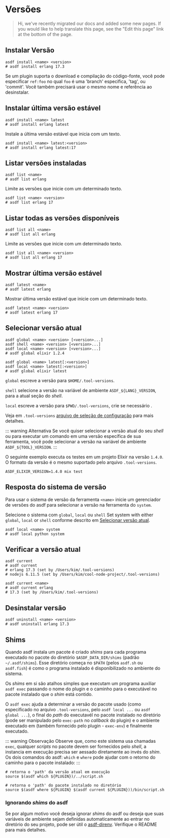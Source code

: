 # Versões

> Hi, we've recently migrated our docs and added some new pages. If you would like to help translate this page, see the "Edit this page" link at the bottom of the page.

## Instalar Versão

```shell:no-line-numbers
asdf install <name> <version>
# asdf install erlang 17.3
```

Se um plugin suporta o download e compilação do código-fonte, você pode especificar `ref:foo` no qual `foo` é uma 'branch' especifica, 'tag', ou 'commit'. Você também precisará usar o mesmo nome e referência ao desinstalar.

## Instalar última versão estável

```shell:no-line-numbers
asdf install <name> latest
# asdf install erlang latest
```

Instale a última versão estável que inicia com um texto.

```shell:no-line-numbers
asdf install <name> latest:<version>
# asdf install erlang latest:17
```

## Listar versões instaladas

```shell:no-line-numbers
asdf list <name>
# asdf list erlang
```

Limite as versões que inicie com um determinado texto.

```shell:no-line-numbers
asdf list <name> <version>
# asdf list erlang 17
```

## Listar todas as versões disponíveis

```shell:no-line-numbers
asdf list all <name>
# asdf list all erlang
```

Limite as versões que inicie com um determinado texto.

```shell:no-line-numbers
asdf list all <name> <version>
# asdf list all erlang 17
```

## Mostrar última versão estável

```shell:no-line-numbers
asdf latest <name>
# asdf latest erlang
```

Mostrar última versão estável que inicie com um determinado texto.

```shell:no-line-numbers
asdf latest <name> <version>
# asdf latest erlang 17
```

## Selecionar versão atual

```shell:no-line-numbers
asdf global <name> <version> [<version>...]
asdf shell <name> <version> [<version>...]
asdf local <name> <version> [<version>...]
# asdf global elixir 1.2.4

asdf global <name> latest[:<version>]
asdf local <name> latest[:<version>]
# asdf global elixir latest
```

`global` escreve a versão para `$HOME/.tool-versions`.

`shell` selecione a versão na variável de ambiente `ASDF_${LANG}_VERSION`, para a atual seção do _shell_.

`local` escreve a versão para `$PWD/.tool-versions`, crie se necessário .

Veja em `.tool-versions` [arquivo de seleção de configuração](/pt-br/core-configuration) para mais detalhes.

::: warning Alternativa
Se você quiser selecionar a versão atual do seu _shell_ ou para executar um comando em uma versão específica de sua ferramenta, você pode selecionar a versão na variável de ambiente `ASDF_${TOOL}_VERSION`.
:::

O seguinte exemplo executa os testes em um projeto Elixir na versão `1.4.0`.
O formato da versão é o mesmo suportado pelo arquivo `.tool-versions`.

```shell:no-line-numbers
ASDF_ELIXIR_VERSION=1.4.0 mix test
```

## Resposta do sistema de versão

Para usar o sistema de versão da ferramenta `<name>` inicie um gerenciador de versões do asdf para selecionar a versão na ferramenta do `system`.

Selecione o sistema com `global`, `local` ou `shell`
Set system with either `global`, `local` or `shell` conforme descrito em [Selecionar versão atual](#selecionar-versão-atual).


```shell:no-line-numbers
asdf local <name> system
# asdf local python system
```

## Verificar a versão atual

```shell:no-line-numbers
asdf current
# asdf current
# erlang 17.3 (set by /Users/kim/.tool-versions)
# nodejs 6.11.5 (set by /Users/kim/cool-node-project/.tool-versions)

asdf current <name>
# asdf current erlang
# 17.3 (set by /Users/kim/.tool-versions)
```

## Desinstalar versão

```shell:no-line-numbers
asdf uninstall <name> <version>
# asdf uninstall erlang 17.3
```

## Shims

Quando asdf instala um pacote é criado _shims_ para cada programa executado no pacote do diretório `$ASDF_DATA_DIR/shims` (padrão `~/.asdf/shims`). Esse diretório começa no `$PATH` (pelos `asdf.sh` ou `asdf.fish`) é como o programa instalado é disponibilizado no ambiente do sistema.

Os _shims_ em si são atalhos simples que executam um programa auxiliar `asdf exec` passando o nome do plugin e o caminho para o executável no pacote instalado que o _shim_ está contido.

O `asdf exec` ajuda a determinar a versão do pacote usado (como especificado no arquivo `.tool-versions`, pelo `asdf local ...` ou `asdf global ...`), o final do _path_ do executavél no pacote instalado no diretório (pode ser manipulado pelo `exec-path` no _callback_ do plugin) e o ambiente executado em (também fornecido pelo plugin - `exec-env`) e finalmente executado.

::: warning Observação
Observe que, como este sistema usa chamadas `exec`, qualquer _scripts_ no pacote devem ser fornecidos pelo _shell_, a instancia em execução precisa ser aessado diretamente ao invés do _shim_. Os dois comandos do asdf: `which` e `where` pode ajudar com o retorno do caminho para o pacote instalado:
:::

```shell
# retorna o 'path' da versão atual em execução
source $(asdf which ${PLUGIN})/../script.sh

# retorna o 'path' do pacote instalado no diretório
source $(asdf where ${PLUGIN} $(asdf current ${PLUGIN}))/bin/script.sh
```

### Ignorando _shims_ do asdf

Se por algum motivo você deseja ignorar _shims_ do asdf ou deseja que suas variáveis de ambiente sejam definidas automaticamente ao entrar no diretório do seu projeto, pode ser útil o [asdf-direnv](https://github.com/asdf-community/asdf-direnv). Verifique o README para mais detalhes.
